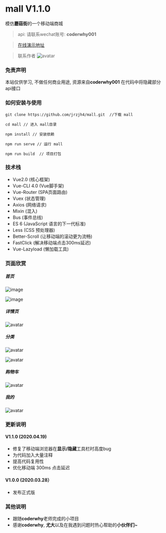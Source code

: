 # mall V1.1.0

模仿**蘑菇街**的一个移动端商城

> api: 请联系wechat账号: **coderwhy001**

> [在线演示地址](http://www.itzjh.cn)

> 联系作者
> ![avatar](./projectImage/code.jpg)

### 免责声明

本站仅供学习, 不做任何商业用途, 资源来自**coderwhy001**
在代码中将隐藏部分api接口

### 如何安装与使用

```base
git clone https://github.com/jrzjh4/mall.git  //下载 mall

cd mall // 进入 mall目录

npm install // 安装依赖

npm run serve // 运行 mall

npm run build  // 项目打包
```

### 技术栈

- Vue2.0 (核心框架)
- Vue-CLI 4.0 (Vue脚手架)
- Vue-Router (SPA页面路由)
- Vuex (状态管理)
- Axios (网络请求)
- Mixin (混入)
- Bus (事件总线)
- ES 6 (JavaScript 语言的下一代标准)
- Less (CSS 预处理器)
- Better-Scroll (让移动端的滚动更为流畅)
- FastClick (解决移动端点击300ms延迟)
- Vue-Lazyload (懒加载工具)

### 页面欣赏

##### 首页
![image](https://github.com/jrzjh4/mall/blob/master/projectImage/IMG_1004.PNG)

![image](https://github.com/jrzjh4/mall/blob/master/projectImage/IMG_1005.PNG)

##### 详情页

![avatar](./projectImage/IMG_1006.png)

##### 分类

![avatar](./projectImage/IMG_1007.png)

![avatar](./projectImage/IMG_1008.png)

##### 购物车

![avatar](./projectImage/IMG_1009.png)

##### 我的

![avatar](./projectImage/IMG_1010.png)

### 更新说明

#### V1.1.0 (2020.04.19)

- 修复了移动端浏览器在**显示/隐藏**工具栏时高度bug
- 为代码加入大量注释
- 提高代码复用性
- 优化移动端 300ms 点击延迟

#### V1.0.0 (2020.03.28）

- 发布正式版


### 其他说明

- 跟随**coderwhy**老师完成的小项目
- 感谢**coderwhy**, **尤大**以及在我遇到问题时热心帮助的**小伙伴们~**
